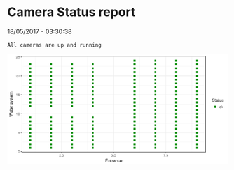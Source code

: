 Camera Status report
================
18/05/2017 - 03:30:38

    All cameras are up and running

![](camreport_files/figure-markdown_github/unnamed-chunk-2-1.png)
